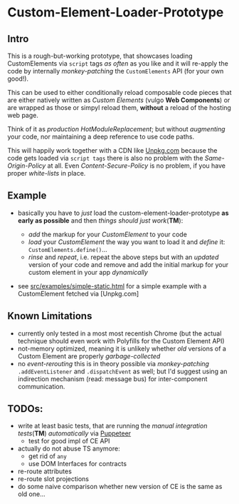 # Custom-Element-Loader-Prototype

## Intro
This is a rough-but-working prototype, that showcases loading CustomElements via `script` tags _as often_ as you like and it will re-apply the code by internally _monkey-patching_ the `CustomElements` API (for your own good!).

This can be used to either conditionally reload composable code pieces that are either natively written as _Custom Elements_ (vulgo **Web Components**) or are wrapped as those or simpyl reload them, **without** a reload of the hosting web page.

Think of it as _production HotModuleReplacement_; but without _augmenting_ your code, nor maintaining a deep reference to use code paths.

This will happily work together with a CDN like [Unpkg.com](https://unpkg.com) because the code gets loaded via `script tags` there is also no problem with the _Same-Origin-Policy_ at all. Even _Content-Secure-Policy_ is no problem, if you have proper _white-lists_ in place.

## Example
* basically you have to _just_ load the custom-element-loader-prototype **as early as possible** and then _things should just work_(**TM**):
  * _add_ the markup for your _CustomElement_ to your code
  * _load_ your _CustomElement_ the way you want to load it and _define_ it: `CustomElements.define()`...
  * _rinse_ and _repeat_, i.e. repeat the above steps but with an _updated_ version of your code and remove and add the initial markup for your custom element in your app _dynamically_

* see [src/examples/simple-static.html](src/examples/simple-static.html) for a simple example with a CustomElement fetched via [Unpkg.com]

## Known Limitations
* currently only tested in a most most recentish Chrome (but the actual technique should even work with Polyfills for the Custom Element API)
* not-memory optimized, meaning it is unlikely whether _old_ versions of a Custom Element are properly _garbage-collected_
* no _event-rerouting_ this is in theory possible via _monkey-patching_ `.addEventListener` and `.dispatchEvent` as well; but I'd suggest using an indirection mechanism (read: message bus) for inter-component communication.

## TODOs:
* write at least basic tests, that are running the _manual integration tests_(**TM**) _automatically_ via [Puppeteer](https://github.com/puppeteer/puppeteer)
  * test for good impl of CE API
* actually do not abuse TS anymore:
  * get rid of `any`
  * use DOM Interfaces for contracts
* re-route attributes
* re-route slot projections
* do some naive comparison whether new version of CE is the same as old one...
